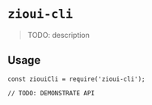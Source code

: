 # `zioui-cli`

> TODO: description

## Usage

```
const ziouiCli = require('zioui-cli');

// TODO: DEMONSTRATE API
```
